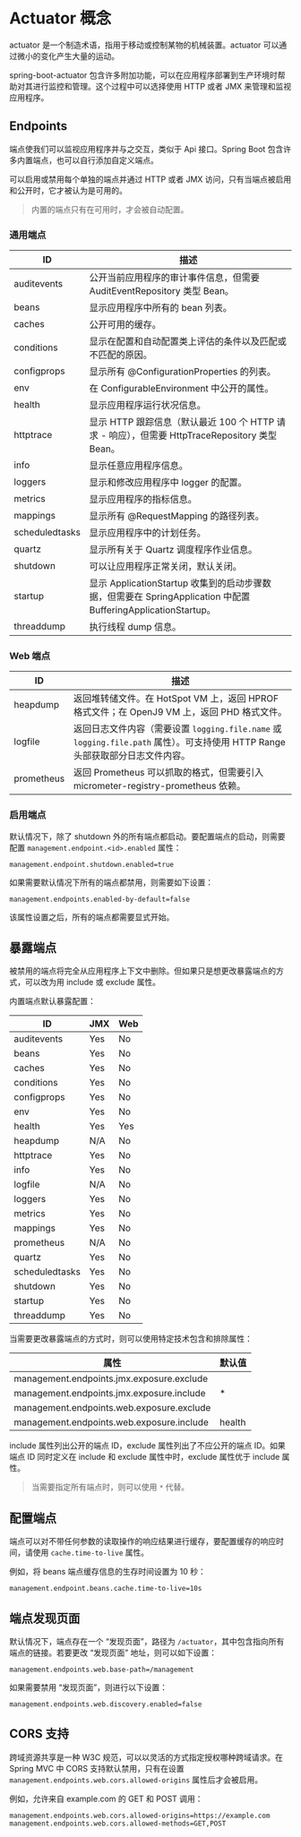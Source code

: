 # Actuator 概念

actuator 是一个制造术语，指用于移动或控制某物的机械装置。actuator 可以通过微小的变化产生大量的运动。

spring-boot-actuator 包含许多附加功能，可以在应用程序部署到生产环境时帮助对其进行监控和管理。这个过程中可以选择使用 HTTP 或者 JMX 来管理和监视应用程序。


## Endpoints

端点使我们可以监视应用程序并与之交互，类似于 Api 接口。Spring Boot 包含许多内置端点，也可以自行添加自定义端点。

可以启用或禁用每个单独的端点并通过 HTTP 或者 JMX 访问，只有当端点被启用和公开时，它才被认为是可用的。

> 内置的端点只有在可用时，才会被自动配置。

### 通用端点

| ID             | 描述                                                                                                          |
| -------------- | ------------------------------------------------------------------------------------------------------------- |
| auditevents    | 公开当前应用程序的审计事件信息，但需要 AuditEventRepository 类型 Bean。                                       |
| beans          | 显示应用程序中所有的 bean 列表。                                                                              |
| caches         | 公开可用的缓存。                                                                                              |
| conditions     | 显示在配置和自动配置类上评估的条件以及匹配或不匹配的原因。                                                    |
| configprops    | 显示所有 @ConfigurationProperties 的列表。                                                                    |
| env            | 在 ConfigurableEnvironment 中公开的属性。                                                                     |
| health         | 显示应用程序运行状况信息。                                                                                    |
| httptrace      | 显示 HTTP 跟踪信息（默认最近 100 个 HTTP 请求 - 响应），但需要 HttpTraceRepository 类型 Bean。                |
| info           | 显示任意应用程序信息。                                                                                        |
| loggers        | 显示和修改应用程序中 logger 的配置。                                                                          |
| metrics        | 显示应用程序的指标信息。                                                                                      |
| mappings       | 显示所有 @RequestMapping 的路径列表。                                                                         |
| scheduledtasks | 显示应用程序中的计划任务。                                                                                    |
| quartz         | 显示所有关于 Quartz 调度程序作业信息。                                                                        |
| shutdown       | 可以让应用程序正常关闭，默认关闭。                                                                            |
| startup        | 显示 ApplicationStartup 收集到的启动步骤数据，但需要在 SpringApplication 中配置 BufferingApplicationStartup。 |
| threaddump     | 执行线程 dump 信息。                                                                                          |
 
### Web 端点

| ID         | 描述                                                                                                                           |
| ---------- | ------------------------------------------------------------------------------------------------------------------------------ |
| heapdump   | 返回堆转储文件。在 HotSpot VM 上，返回 HPROF 格式文件；在 OpenJ9 VM 上，返回 PHD 格式文件。                                    |
| logfile    | 返回日志文件内容（需要设置 `logging.file.name` 或 `logging.file.path` 属性）。可支持使用 HTTP Range 头部获取部分日志文件内容。 |
| prometheus | 返回 Prometheus 可以抓取的格式，但需要引入 micrometer-registry-prometheus 依赖。                                               | 

### 启用端点

默认情况下，除了 shutdown 外的所有端点都启动。要配置端点的启动，则需要配置 `management.endpoint.<id>.enabled` 属性：

```properties
management.endpoint.shutdown.enabled=true
```

如果需要默认情况下所有的端点都禁用，则需要如下设置：

```properties
management.endpoints.enabled-by-default=false
```

该属性设置之后，所有的端点都需要显式开始。

## 暴露端点

被禁用的端点将完全从应用程序上下文中删除。但如果只是想更改暴露端点的方式，可以改为用 include 或 exclude 属性。

内置端点默认暴露配置：

| ID             | JMX | Web |
| -------------- | --- | --- |
| auditevents    | Yes | No  |
| beans          | Yes | No  |
| caches         | Yes | No  |
| conditions     | Yes | No  |
| configprops    | Yes | No  |
| env            | Yes | No  |
| health         | Yes | Yes |
| heapdump       | N/A | No  |
| httptrace      | Yes | No  |
| info           | Yes | No  |
| logfile        | N/A | No  |
| loggers        | Yes | No  |
| metrics        | Yes | No  |
| mappings       | Yes | No  |
| prometheus     | N/A | No  |
| quartz         | Yes | No  |
| scheduledtasks | Yes | No  |
| shutdown       | Yes | No  |
| startup        | Yes | No  |
| threaddump     | Yes | No  | 

当需要更改暴露端点的方式时，则可以使用特定技术包含和排除属性：

| 属性                                      | 默认值 |
| ----------------------------------------- | ------ |
| management.endpoints.jmx.exposure.exclude |        |
| management.endpoints.jmx.exposure.include | *      |
| management.endpoints.web.exposure.exclude |        |
| management.endpoints.web.exposure.include | health | 

include 属性列出公开的端点 ID，exclude 属性列出了不应公开的端点 ID。如果端点 ID 同时定义在 include 和 exclude 属性中时，exclude 属性优于 include 属性。

> 当需要指定所有端点时，则可以使用 `*` 代替。

## 配置端点

端点可以对不带任何参数的读取操作的响应结果进行缓存，要配置缓存的响应时间，请使用 `cache.time-to-live` 属性。

例如，将 beans 端点缓存信息的生存时间设置为 10 秒：

```properties
management.endpoint.beans.cache.time-to-live=10s
```

## 端点发现页面

默认情况下，端点存在一个 “发现页面”，路径为 `/actuator`，其中包含指向所有端点的链接。若要更改 “发现页面” 地址，则可以如下设置：

```properties
management.endpoints.web.base-path=/management
```

如果需要禁用 “发现页面”，则进行以下设置：

```properties
management.endpoints.web.discovery.enabled=false
```

## CORS 支持

跨域资源共享是一种 W3C 规范，可以以灵活的方式指定授权哪种跨域请求。在 Spring MVC 中 CORS 支持默认禁用，只有在设置 `management.endpoints.web.cors.allowed-origins` 属性后才会被启用。

例如，允许来自 example.com 的 GET 和 POST 调用：

```properties
management.endpoints.web.cors.allowed-origins=https://example.com
management.endpoints.web.cors.allowed-methods=GET,POST
```






